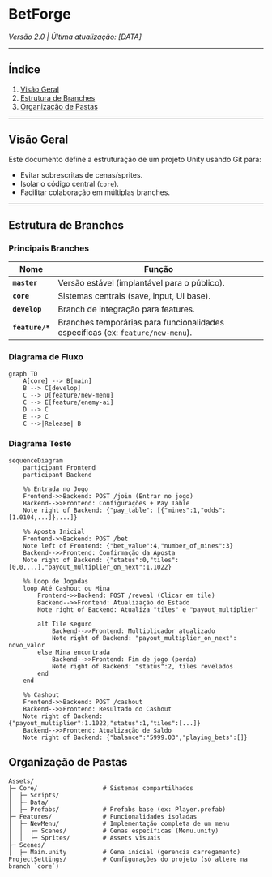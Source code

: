 # BetForge

*Versão 2.0 | Última atualização: [DATA]*

---

## Índice
1. [Visão Geral](#visão-geral)
2. [Estrutura de Branches](#estrutura-de-branches)
3. [Organização de Pastas](#organização-de-pastas)

---

## Visão Geral <a name="visão-geral"></a>
Este documento define a estruturação de um projeto Unity usando Git para:
- Evitar sobrescritas de cenas/sprites.
- Isolar o código central (`core`).
- Facilitar colaboração em múltiplas branches.

---

## Estrutura de Branches <a name="estrutura-de-branches"></a>

### Principais Branches
| Nome          | Função                                                                 |
|---------------|------------------------------------------------------------------------|
| **`master`**    | Versão estável (implantável para o público).                          |
| **`core`**    | Sistemas centrais (save, input, UI base).                             |
| **`develop`** | Branch de integração para features.                                   |
| **`feature/*`** | Branches temporárias para funcionalidades específicas (ex: `feature/new-menu`). |

### Diagrama de Fluxo
```mermaid
graph TD
    A[core] --> B[main]
    B --> C[develop]
    C --> D[feature/new-menu]
    C --> E[feature/enemy-ai]
    D --> C
    E --> C
    C -->|Release| B
```

### Diagrama Teste
```mermaid
sequenceDiagram
    participant Frontend
    participant Backend
    
    %% Entrada no Jogo
    Frontend->>Backend: POST /join (Entrar no jogo)
    Backend-->>Frontend: Configurações + Pay Table
    Note right of Backend: {"pay_table": [{"mines":1,"odds":[1.0104,...]},...]}
    
    %% Aposta Inicial
    Frontend->>Backend: POST /bet 
    Note left of Frontend: {"bet_value":4,"number_of_mines":3}
    Backend-->>Frontend: Confirmação da Aposta
    Note right of Backend: {"status":0,"tiles":[0,0,...],"payout_multiplier_on_next":1.1022}
    
    %% Loop de Jogadas
    loop Até Cashout ou Mina
        Frontend->>Backend: POST /reveal (Clicar em tile)
        Backend-->>Frontend: Atualização do Estado
        Note right of Backend: Atualiza "tiles" e "payout_multiplier"
        
        alt Tile seguro
            Backend-->>Frontend: Multiplicador atualizado
            Note right of Backend: "payout_multiplier_on_next": novo_valor
        else Mina encontrada
            Backend-->>Frontend: Fim de jogo (perda)
            Note right of Backend: "status":2, tiles revelados
        end
    end
    
    %% Cashout
    Frontend->>Backend: POST /cashout
    Backend-->>Frontend: Resultado do Cashout
    Note right of Backend: {"payout_multiplier":1.1022,"status":1,"tiles":[...]}
    Backend-->>Frontend: Atualização de Saldo
    Note right of Backend: {"balance":"5999.03","playing_bets":[]}
```

## Organização de Pastas <a name="organização-de-pastas"></a>
```
Assets/
├─ Core/                  # Sistemas compartilhados
│  ├─ Scripts/
│  ├─ Data/
│  ├─ Prefabs/            # Prefabs base (ex: Player.prefab)
├─ Features/              # Funcionalidades isoladas
│  ├─ NewMenu/            # Implementação completa de um menu
│  │  ├─ Scenes/          # Cenas específicas (Menu.unity)
│  │  ├─ Sprites/         # Assets visuais
├─ Scenes/
│  ├─ Main.unity          # Cena inicial (gerencia carregamento)
ProjectSettings/          # Configurações do projeto (só altere na branch `core`)
```

